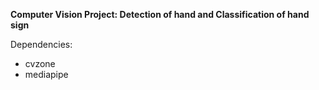 **Computer Vision Project: Detection of hand and Classification of hand sign**

Dependencies:
- cvzone
- mediapipe